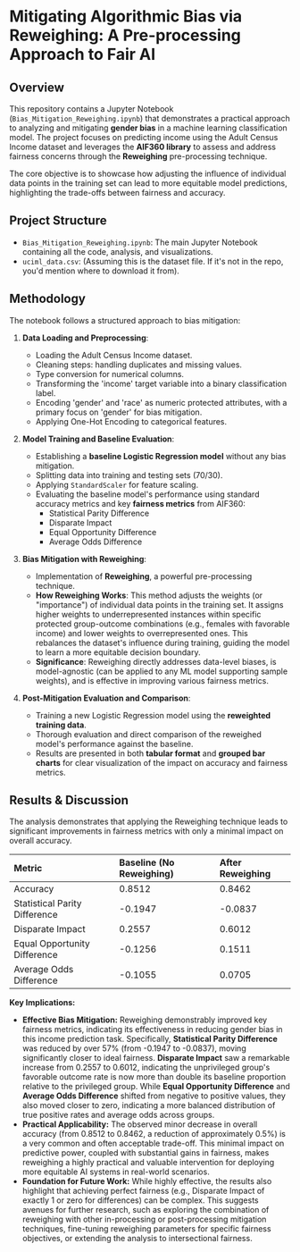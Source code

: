 # Mitigating Algorithmic Bias via Reweighing: A Pre-processing Approach to Fair AI

## Overview

This repository contains a Jupyter Notebook (`Bias_Mitigation_Reweighing.ipynb`) that demonstrates a practical approach to analyzing and mitigating **gender bias** in a machine learning classification model. The project focuses on predicting income using the Adult Census Income dataset and leverages the **AIF360 library** to assess and address fairness concerns through the **Reweighing** pre-processing technique.

The core objective is to showcase how adjusting the influence of individual data points in the training set can lead to more equitable model predictions, highlighting the trade-offs between fairness and accuracy.

## Project Structure

* `Bias_Mitigation_Reweighing.ipynb`: The main Jupyter Notebook containing all the code, analysis, and visualizations.
* `uciml_data.csv`: (Assuming this is the dataset file. If it's not in the repo, you'd mention where to download it from).

## Methodology

The notebook follows a structured approach to bias mitigation:

1.  **Data Loading and Preprocessing**:
    * Loading the Adult Census Income dataset.
    * Cleaning steps: handling duplicates and missing values.
    * Type conversion for numerical columns.
    * Transforming the 'income' target variable into a binary classification label.
    * Encoding 'gender' and 'race' as numeric protected attributes, with a primary focus on 'gender' for bias mitigation.
    * Applying One-Hot Encoding to categorical features.

2.  **Model Training and Baseline Evaluation**:
    * Establishing a **baseline Logistic Regression model** without any bias mitigation.
    * Splitting data into training and testing sets (70/30).
    * Applying `StandardScaler` for feature scaling.
    * Evaluating the baseline model's performance using standard accuracy metrics and key **fairness metrics** from AIF360:
        * Statistical Parity Difference
        * Disparate Impact
        * Equal Opportunity Difference
        * Average Odds Difference

3.  **Bias Mitigation with Reweighing**:
    * Implementation of **Reweighing**, a powerful pre-processing technique.
    * **How Reweighing Works**: This method adjusts the weights (or "importance") of individual data points in the training set. It assigns higher weights to underrepresented instances within specific protected group-outcome combinations (e.g., females with favorable income) and lower weights to overrepresented ones. This rebalances the dataset's influence during training, guiding the model to learn a more equitable decision boundary.
    * **Significance**: Reweighing directly addresses data-level biases, is model-agnostic (can be applied to any ML model supporting sample weights), and is effective in improving various fairness metrics.

4.  **Post-Mitigation Evaluation and Comparison**:
    * Training a new Logistic Regression model using the **reweighted training data**.
    * Thorough evaluation and direct comparison of the reweighed model's performance against the baseline.
    * Results are presented in both **tabular format** and **grouped bar charts** for clear visualization of the impact on accuracy and fairness metrics.

## Results & Discussion

The analysis demonstrates that applying the Reweighing technique leads to significant improvements in fairness metrics with only a minimal impact on overall accuracy.

| Metric                        | Baseline (No Reweighing) | After Reweighing |
| :---------------------------- | :----------------------- | :--------------- |
| Accuracy                      | 0.8512                   | 0.8462           |
| Statistical Parity Difference | -0.1947                  | -0.0837          |
| Disparate Impact              | 0.2557                   | 0.6012           |
| Equal Opportunity Difference  | -0.1256                  | 0.1511           |
| Average Odds Difference       | -0.1055                  | 0.0705           |

**Key Implications:**

* **Effective Bias Mitigation:** Reweighing demonstrably improved key fairness metrics, indicating its effectiveness in reducing gender bias in this income prediction task. Specifically, **Statistical Parity Difference** was reduced by over 57% (from -0.1947 to -0.0837), moving significantly closer to ideal fairness. **Disparate Impact** saw a remarkable increase from 0.2557 to 0.6012, indicating the unprivileged group's favorable outcome rate is now more than double its baseline proportion relative to the privileged group. While **Equal Opportunity Difference** and **Average Odds Difference** shifted from negative to positive values, they also moved closer to zero, indicating a more balanced distribution of true positive rates and average odds across groups.
* **Practical Applicability:** The observed minor decrease in overall accuracy (from 0.8512 to 0.8462, a reduction of approximately 0.5%) is a very common and often acceptable trade-off. This minimal impact on predictive power, coupled with substantial gains in fairness, makes reweighing a highly practical and valuable intervention for deploying more equitable AI systems in real-world scenarios.
* **Foundation for Future Work:** While highly effective, the results also highlight that achieving perfect fairness (e.g., Disparate Impact of exactly 1 or zero for differences) can be complex. This suggests avenues for further research, such as exploring the combination of reweighing with other in-processing or post-processing mitigation techniques, fine-tuning reweighing parameters for specific fairness objectives, or extending the analysis to intersectional fairness.

